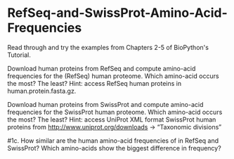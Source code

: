 # RefSeq-and-SwissProt-Amino-Acid-Frequencies

Read through and try the examples from Chapters 2-5 of BioPython's Tutorial.

Download human proteins from RefSeq and compute amino-acid frequencies for the (RefSeq) human proteome.
Which amino-acid occurs the most? The least?
Hint: access RefSeq human proteins in human.protein.fasta.gz.

Download human proteins from SwissProt and compute amino-acid frequencies for the SwissProt human proteome.
Which amino-acid occurs the most? The least?
Hint: access UniProt XML format SwissProt human proteins from 	http://www.uniprot.org/downloads -> “Taxonomic divisions”

#1c. How similar are the human amino-acid frequencies of in RefSeq and SwissProt? 
Which amino-acids show the biggest difference in frequency?
